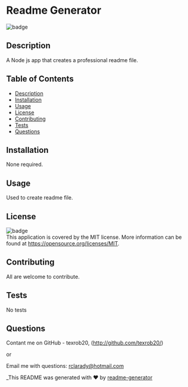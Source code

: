 # Readme Generator
  
  ![badge](https://img.shields.io/badge/License-MIT-yellow.svg)<br />

  ## Description
  A Node js app that creates a professional readme file.

  ## Table of Contents
  - [Description](#description)
  - [Installation](#installation)
  - [Usage](#usage)
  - [License](#license)
  - [Contributing](#contributing)
  - [Tests](#tests)
  - [Questions](#questions)

  ## Installation
  None required.

  ## Usage
  Used to create readme file.

  ## License
  ![badge](https://img.shields.io/badge/License-MIT-yellow.svg)<br />
  This application is covered by the MIT license. More information can be found at https://opensource.org/licenses/MIT.

  ## Contributing
  All are welcome to contribute.

  ## Tests
  No tests

  ## Questions
  
  Contant me on GitHub - texrob20, (http://github.com/texrob20/)

  or 

  Email me with questions: rclarady@hotmail.com

  _This README was generated with ❤️ by [readme-generator](https://github.com/texrob20/readme-generator)
